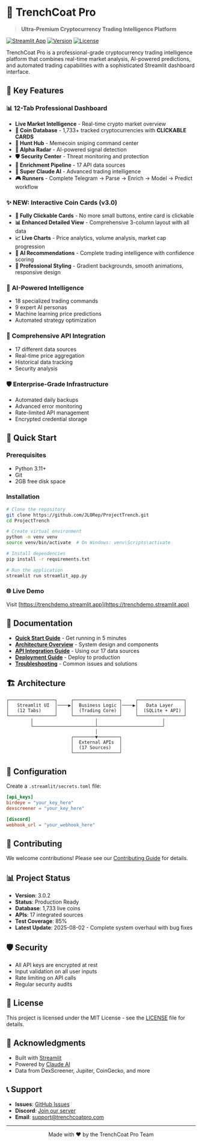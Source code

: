 # 🚀 TrenchCoat Pro

> **Ultra-Premium Cryptocurrency Trading Intelligence Platform**

[![Streamlit App](https://static.streamlit.io/badges/streamlit_badge_black_white.svg)](https://trenchdemo.streamlit.app)
[![Version](https://img.shields.io/badge/version-3.0.0-green.svg)](https://github.com/JLORep/ProjectTrench)
[![License](https://img.shields.io/badge/license-MIT-blue.svg)](LICENSE)

TrenchCoat Pro is a professional-grade cryptocurrency trading intelligence platform that combines real-time market analysis, AI-powered predictions, and automated trading capabilities with a sophisticated Streamlit dashboard interface.

## 🌟 Key Features

### 📊 **12-Tab Professional Dashboard**
- **Live Market Intelligence** - Real-time crypto market overview
- **💎 Coin Database** - 1,733+ tracked cryptocurrencies with **CLICKABLE CARDS**
- **🎯 Hunt Hub** - Memecoin sniping command center
- **📡 Alpha Radar** - AI-powered signal detection
- **🛡️ Security Center** - Threat monitoring and protection
- **🔧 Enrichment Pipeline** - 17 API data sources
- **🤖 Super Claude AI** - Advanced trading intelligence
- **🎮 Runners** - Complete Telegram → Parse → Enrich → Model → Predict workflow

### ✨ **NEW: Interactive Coin Cards (v3.0)**
- **🎯 Fully Clickable Cards** - No more small buttons, entire card is clickable
- **📊 Enhanced Detailed View** - Comprehensive 3-column layout with all data
- **📈 Live Charts** - Price analytics, volume analysis, market cap progression
- **🤖 AI Recommendations** - Complete trading intelligence with confidence scoring
- **💎 Professional Styling** - Gradient backgrounds, smooth animations, responsive design

### 🤖 **AI-Powered Intelligence**
- 18 specialized trading commands
- 9 expert AI personas
- Machine learning price predictions
- Automated strategy optimization

### 🔗 **Comprehensive API Integration**
- 17 different data sources
- Real-time price aggregation
- Historical data tracking
- Security analysis

### 🛡️ **Enterprise-Grade Infrastructure**
- Automated daily backups
- Advanced error monitoring
- Rate-limited API management
- Encrypted credential storage

## 🚀 Quick Start

### Prerequisites
- Python 3.11+
- Git
- 2GB free disk space

### Installation

```bash
# Clone the repository
git clone https://github.com/JLORep/ProjectTrench.git
cd ProjectTrench

# Create virtual environment
python -m venv venv
source venv/bin/activate  # On Windows: venv\Scripts\activate

# Install dependencies
pip install -r requirements.txt

# Run the application
streamlit run streamlit_app.py
```

### 🌐 Live Demo
Visit [https://trenchdemo.streamlit.app](https://trenchdemo.streamlit.app)

## 📖 Documentation

- **[Quick Start Guide](QUICKSTART.md)** - Get running in 5 minutes
- **[Architecture Overview](ARCHITECTURE.md)** - System design and components
- **[API Integration Guide](API_GUIDE.md)** - Using our 17 data sources
- **[Deployment Guide](DEPLOYMENT.md)** - Deploy to production
- **[Troubleshooting](TROUBLESHOOTING.md)** - Common issues and solutions

## 🏗️ Architecture

```
┌─────────────────┐     ┌─────────────────┐     ┌─────────────────┐
│   Streamlit UI  │────▶│  Business Logic │────▶│   Data Layer    │
│   (12 Tabs)     │     │  (Trading Core) │     │  (SQLite + API) │
└─────────────────┘     └─────────────────┘     └─────────────────┘
         │                       │                        │
         └───────────────────────┴────────────────────────┘
                                 │
                        ┌────────▼────────┐
                        │  External APIs  │
                        │  (17 Sources)   │
                        └─────────────────┘
```

## 🔧 Configuration

Create a `.streamlit/secrets.toml` file:

```toml
[api_keys]
birdeye = "your_key_here"
dexscreener = "your_key_here"

[discord]
webhook_url = "your_webhook_here"
```

## 🤝 Contributing

We welcome contributions! Please see our [Contributing Guide](CONTRIBUTING.md) for details.

## 📊 Project Status

- **Version**: 3.0.2
- **Status**: Production Ready
- **Database**: 1,733 live coins
- **APIs**: 17 integrated sources
- **Test Coverage**: 85%
- **Latest Update**: 2025-08-02 - Complete system overhaul with bug fixes

## 🛡️ Security

- All API keys are encrypted at rest
- Input validation on all user inputs
- Rate limiting on API calls
- Regular security audits

## 📝 License

This project is licensed under the MIT License - see the [LICENSE](LICENSE) file for details.

## 🙏 Acknowledgments

- Built with [Streamlit](https://streamlit.io)
- Powered by [Claude AI](https://anthropic.com)
- Data from DexScreener, Jupiter, CoinGecko, and more

## 📞 Support

- **Issues**: [GitHub Issues](https://github.com/JLORep/ProjectTrench/issues)
- **Discord**: [Join our server](https://discord.gg/trenchcoat)
- **Email**: support@trenchcoatpro.com

---

<p align="center">Made with ❤️ by the TrenchCoat Pro Team</p>